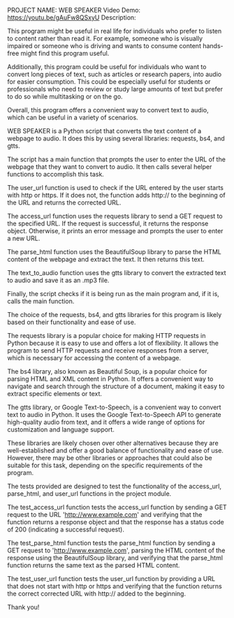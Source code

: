 PROJECT NAME: WEB SPEAKER
Video Demo: https://youtu.be/gAuFw8QSxyU
Description:

This program might be useful in real life for individuals who prefer to listen to content rather than read it. For example, someone who is visually impaired or someone who is driving and wants to consume content hands-free might find this program useful.

Additionally, this program could be useful for individuals who want to convert long pieces of text, such as articles or research papers, into audio for easier consumption. This could be especially useful for students or professionals who need to review or study large amounts of text but prefer to do so while multitasking or on the go.

Overall, this program offers a convenient way to convert text to audio, which can be useful in a variety of scenarios.

WEB SPEAKER is a Python script that converts the text content of a webpage to audio. It does this by using several libraries: requests, bs4, and gtts.

The script has a main function that prompts the user to enter the URL of the webpage that they want to convert to audio. It then calls several helper functions to accomplish this task.

The user_url function is used to check if the URL entered by the user starts with http or https. If it does not, the function adds http:// to the beginning of the URL and returns the corrected URL.

The access_url function uses the requests library to send a GET request to the specified URL. If the request is successful, it returns the response object. Otherwise, it prints an error message and prompts the user to enter a new URL.

The parse_html function uses the BeautifulSoup library to parse the HTML content of the webpage and extract the text. It then returns this text.

The text_to_audio function uses the gtts library to convert the extracted text to audio and save it as an .mp3 file.

Finally, the script checks if it is being run as the main program and, if it is, calls the main function.

The choice of the requests, bs4, and gtts libraries for this program is likely based on their functionality and ease of use.

The requests library is a popular choice for making HTTP requests in Python because it is easy to use and offers a lot of flexibility. It allows the program to send HTTP requests and receive responses from a server, which is necessary for accessing the content of a webpage.

The bs4 library, also known as Beautiful Soup, is a popular choice for parsing HTML and XML content in Python. It offers a convenient way to navigate and search through the structure of a document, making it easy to extract specific elements or text.

The gtts library, or Google Text-to-Speech, is a convenient way to convert text to audio in Python. It uses the Google Text-to-Speech API to generate high-quality audio from text, and it offers a wide range of options for customization and language support.

These libraries are likely chosen over other alternatives because they are well-established and offer a good balance of functionality and ease of use. However, there may be other libraries or approaches that could also be suitable for this task, depending on the specific requirements of the program.

The tests provided are designed to test the functionality of the access_url, parse_html, and user_url functions in the project module.

The test_access_url function tests the access_url function by sending a GET request to the URL 'http://www.example.com' and verifying that the function returns a response object and that the response has a status code of 200 (indicating a successful request).

The test_parse_html function tests the parse_html function by sending a GET request to 'http://www.example.com', parsing the HTML content of the response using the BeautifulSoup library, and verifying that the parse_html function returns the same text as the parsed HTML content.

The test_user_url function tests the user_url function by providing a URL that does not start with http or https and verifying that the function returns the correct corrected URL with http:// added to the beginning.

Thank you!